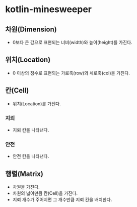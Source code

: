 # kotlin-minesweeper

## 차원(Dimension)
- 0보다 큰 값으로 표현되는 너비(width)와 높이(height)를 가진다.

## 위치(Location)
- 0 이상의 정수로 표현되는 가로축(row)와 세로축(col)을 가진다.

## 칸(Cell)
- 위치(Location)를 가진다.

### 지뢰
- 지뢰 칸을 나타낸다.
### 안전
- 안전 칸을 나타낸다.

## 행렬(Matrix)
- 차원을 가진다.
- 차원의 넓이만큼 칸(Cell)을 가진다.
- 지뢰 개수가 주어지면 그 개수만큼 지뢰 칸을 배치한다.
